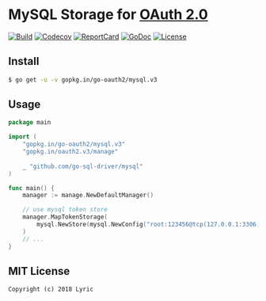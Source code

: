 # MySQL Storage for [OAuth 2.0](https://github.com/go-oauth2/oauth2)

[![Build][Build-Status-Image]][Build-Status-Url] [![Codecov][codecov-image]][codecov-url] [![ReportCard][reportcard-image]][reportcard-url] [![GoDoc][godoc-image]][godoc-url] [![License][license-image]][license-url]

## Install

``` bash
$ go get -u -v gopkg.in/go-oauth2/mysql.v3
```

## Usage

``` go
package main

import (
	"gopkg.in/go-oauth2/mysql.v3"
    "gopkg.in/oauth2.v3/manage"
    
    _ "github.com/go-sql-driver/mysql"
)

func main() {
	manager := manage.NewDefaultManager()

	// use mysql token store
	manager.MapTokenStorage(
		mysql.NewStore(mysql.NewConfig("root:123456@tcp(127.0.0.1:3306)/myapp_test?charset=utf8") , "", 0),
	)
	// ...
}
```

## MIT License

```
Copyright (c) 2018 Lyric
```

[Build-Status-Url]: https://travis-ci.org/go-oauth2/mysql
[Build-Status-Image]: https://travis-ci.org/go-oauth2/mysql.svg?branch=master
[codecov-url]: https://codecov.io/gh/go-oauth2/mysql
[codecov-image]: https://codecov.io/gh/go-oauth2/mysql/branch/master/graph/badge.svg
[reportcard-url]: https://goreportcard.com/report/gopkg.in/go-oauth2/mysql.v3
[reportcard-image]: https://goreportcard.com/badge/gopkg.in/go-oauth2/mysql.v3
[godoc-url]: https://godoc.org/gopkg.in/go-oauth2/mysql.v3
[godoc-image]: https://godoc.org/gopkg.in/go-oauth2/mysql.v3?status.svg
[license-url]: http://opensource.org/licenses/MIT
[license-image]: https://img.shields.io/npm/l/express.svg

